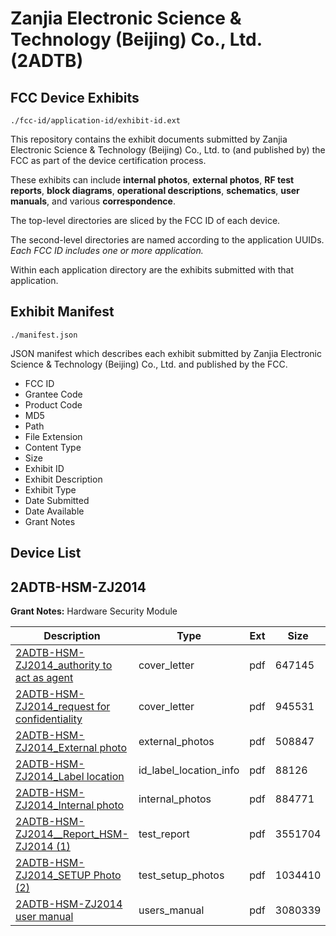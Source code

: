 # Zanjia Electronic Science & Technology (Beijing) Co., Ltd. (2ADTB)
## FCC Device Exhibits

```
./fcc-id/application-id/exhibit-id.ext
```

This repository contains the exhibit documents submitted by Zanjia Electronic Science & Technology (Beijing) Co., Ltd. to (and published by) the FCC as part of the device certification process.

These exhibits can include **internal photos**, **external photos**, **RF test reports**, **block diagrams**, **operational descriptions**, **schematics**, **user manuals**, and various **correspondence**.

The top-level directories are sliced by the FCC ID of each device.

The second-level directories are named according to the application UUIDs. *Each FCC ID includes one or more application.*

Within each application directory are the exhibits submitted with that application. 

## Exhibit Manifest

```
./manifest.json
```

JSON manifest which describes each exhibit submitted by Zanjia Electronic Science & Technology (Beijing) Co., Ltd. and published by the FCC.

- FCC ID
- Grantee Code
- Product Code
- MD5
- Path
- File Extension
- Content Type
- Size
- Exhibit ID
- Exhibit Description
- Exhibit Type
- Date Submitted
- Date Available
- Grant Notes

## Device List
## 2ADTB-HSM-ZJ2014
**Grant Notes:** Hardware Security Module

| Description | Type | Ext | Size | Submitted | Available |
| ----------- | ---- | --- | ---- | --------- | --------- |
| [2ADTB-HSM-ZJ2014_authority to act as agent](2ADTB-HSM-ZJ2014/ae90583bebace37b220be6a5bf0b0205/2599303.pdf) | cover_letter | pdf | 647145 | 2015-04-29 | 2015-04-29 |
| [2ADTB-HSM-ZJ2014_request for confidentiality](2ADTB-HSM-ZJ2014/ae90583bebace37b220be6a5bf0b0205/2599304.pdf) | cover_letter | pdf | 945531 | 2015-04-29 | 2015-04-29 |
| [2ADTB-HSM-ZJ2014_External photo](2ADTB-HSM-ZJ2014/ae90583bebace37b220be6a5bf0b0205/2599305.pdf) | external_photos | pdf | 508847 | 2015-04-29 | 2015-04-29 |
| [2ADTB-HSM-ZJ2014_Label location](2ADTB-HSM-ZJ2014/ae90583bebace37b220be6a5bf0b0205/2599307.pdf) | id_label_location_info | pdf | 88126 | 2015-04-29 | 2015-04-29 |
| [2ADTB-HSM-ZJ2014_Internal photo](2ADTB-HSM-ZJ2014/ae90583bebace37b220be6a5bf0b0205/2599306.pdf) | internal_photos | pdf | 884771 | 2015-04-29 | 2015-04-29 |
| [2ADTB-HSM-ZJ2014__Report_HSM-ZJ2014 (1)](2ADTB-HSM-ZJ2014/ae90583bebace37b220be6a5bf0b0205/2599310.pdf) | test_report | pdf | 3551704 | 2015-04-29 | 2015-04-29 |
| [2ADTB-HSM-ZJ2014_SETUP Photo (2)](2ADTB-HSM-ZJ2014/ae90583bebace37b220be6a5bf0b0205/2599311.pdf) | test_setup_photos | pdf | 1034410 | 2015-04-29 | 2015-04-29 |
| [2ADTB-HSM-ZJ2014 user manual](2ADTB-HSM-ZJ2014/ae90583bebace37b220be6a5bf0b0205/2599312.pdf) | users_manual | pdf | 3080339 | 2015-04-29 | 2015-04-29 |
